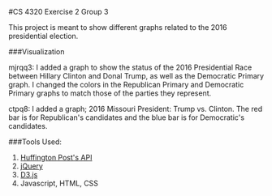 #CS 4320 Exercise 2 Group 3

This project is meant to show different graphs related to the 2016 presidential election.

###Visualization

mjrqq3: I added a graph to show the status of the 2016 Presidential Race between Hillary Clinton and Donal Trump, as well as the Democratic Primary graph. I changed the colors in the Republican Primary and Democratic Primary graphs to match those of the parties they represent.

ctpq8: I added a graph; 2016 Missouri President: Trump vs. Clinton. The red bar is for Republican's candidates and the blue bar is for Democratic's candidates.

###Tools Used:
 
1. [Huffington Post's API](http://elections.huffingtonpost.com/pollster/api)
2. [jQuery](https://jquery.com/)
3. [D3.js](https://d3js.org)
3. Javascript, HTML, CSS





